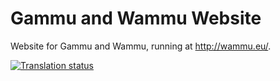 Gammu and Wammu Website
=======================

Website for Gammu and Wammu, running at <http://wammu.eu/>.

[![Translation status](http://l10n.cihar.com/widgets/gammu-status-badge.png)](http://l10n.cihar.com/engage/gammu/?utm_source=widget)
